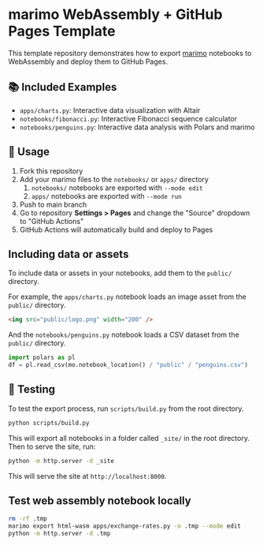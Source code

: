 # marimo WebAssembly + GitHub Pages Template

This template repository demonstrates how to export [marimo](https://marimo.io) notebooks to WebAssembly and deploy them to GitHub Pages.

## 📚 Included Examples

- `apps/charts.py`: Interactive data visualization with Altair
- `notebooks/fibonacci.py`: Interactive Fibonacci sequence calculator
- `notebooks/penguins.py`: Interactive data analysis with Polars and marimo

## 🚀 Usage

1. Fork this repository
2. Add your marimo files to the `notebooks/` or `apps/` directory
   1. `notebooks/` notebooks are exported with `--mode edit`
   2. `apps/` notebooks are exported with `--mode run`
3. Push to main branch
4. Go to repository **Settings > Pages** and change the "Source" dropdown to "GitHub Actions"
5. GitHub Actions will automatically build and deploy to Pages

## Including data or assets

To include data or assets in your notebooks, add them to the `public/` directory.

For example, the `apps/charts.py` notebook loads an image asset from the `public/` directory.

```markdown
<img src="public/logo.png" width="200" />
```

And the `notebooks/penguins.py` notebook loads a CSV dataset from the `public/` directory.

```python
import polars as pl
df = pl.read_csv(mo.notebook_location() / "public" / "penguins.csv")
```

## 🧪 Testing

To test the export process, run `scripts/build.py` from the root directory.

```bash
python scripts/build.py
```

This will export all notebooks in a folder called `_site/` in the root directory. Then to serve the site, run:

```bash
python -m http.server -d _site
```

This will serve the site at `http://localhost:8000`.

## Test web assembly notebook locally

```bash
rm -rf .tmp
marimo export html-wasm apps/exchange-rates.py -o .tmp --mode edit
python -m http.server -d .tmp

```